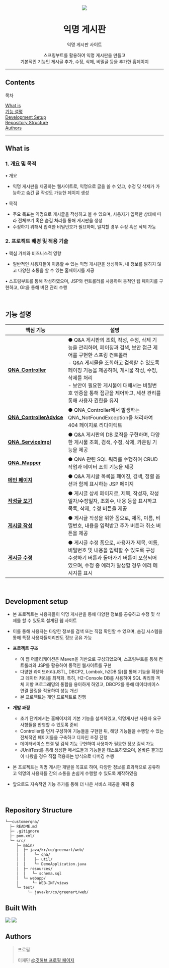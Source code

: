 
<div align="center">
<img src="https://github.com/user-attachments/assets/33b47d73-f081-4ac4-a2da-53f638771163">
</div>




<h1 align="center">
  익명 게시판
</h1>
<p align="center">익명 게시판 사이트</p>
<p align="center">스프링부트를 활용하여 익명 게시판을 만들고 <br>
  기본적인 기능인 게시글 추가, 수정, 삭제, 비밀글 등을 추가한 홈페이지</p>

---

## Contents

<p align="left">목차</p>
<p align="left">
  <a href="#What-is">What is</a> <br>
  <a href="#기능-설명">기능 설명</a>  <br>
  <a href="#development-setup">Development Setup</a> <br>
  <a href="#repository-structure">Repository Structure</a> <br>
  <a href="#authors">Authors</a>
</p>

---

## What is

<h3>1. 개요 및 목적</h3>

  • 개요 
   - 익명 게시판을 제공하는 웹사이트로, 익명으로 글을 쓸 수 있고, 수정 및 삭제가 가능하고 숨긴 글 작성도 가능한 페이지 생성

  • 목적
   - 주요 목표는 익명으로 게시글을 작성하고 볼 수 있으며, 사용자가 입력한 상태에 따라 전체보기 혹은 숨김 처리를 통해 게시판을 생성
   - 수정하기 위해서 입력한 비밀번호가 필요하며, 일치할 경우 수정 혹은 삭제 가능

<h3>2. 프로젝트 배경 및 적용 기술</h3>

  • 핵심 가치와 비즈니스적 영향 
   - 일반적인 사용자들이 이용할 수 있는 익명 게시판을 생성하여, 내 정보를 밝히지 않고 다양한 소통을 할 수 있는 홈페이지를 제공          
  
  • 스프링부트를 통해 작성하였으며, JSP와 컨트롤러를 사용하여 동적인 웹 페이지를 구현하고, Git을 통해 버전 관리 수행

<br>

## 기능 설명

| 핵심 기능                | 설명                                                                                                                                                       |
|----------------------------|------------------------------------------------------------------------------------------------------------------------------------------------------------|
| **[QNA_Controller](src/main/java/kr/co/greenart/web/customer/qna/QNA_Controller.java)**                  | ● Q&A 게시판의 조회, 작성, 수정, 삭제 기능을 관리하며, 페이징과 검색, 보안 접근 제어를 구현한 스프링 컨트롤러 <br> -  Q&A 게시물을 조회하고 검색할 수 있도록 페이징 기능을 제공하며, 게시물 작성, 수정, 삭제를 처리 <br> - 보안이 필요한 게시물에 대해서는 비밀번호 인증을 통해 접근을 제어하고, 세션 관리를 통해 사용자 권한을 유지              |
| **[QNA_ControllerAdvice](src/main/java/kr/co/greenart/web/customer/qna/QNA_ControllerAdvice.java)**                 | ● QNA_Controller에서 발생하는 QNA_NotFoundException을 처리하여 404 페이지로 리다이렉트      |
| **[QNA_ServiceImpl](src/main/java/kr/co/greenart/web/customer/qna/QNA_ServiceImpl.java)**                 |  ● Q&A 게시판의 DB 로직을 구현하며, 다양한 게시물 조회, 검색, 수정, 삭제, 카운팅 기능을 제공     |
| **[QNA_Mapper](src/main/java/kr/co/greenart/web/customer/qna/QNA_Mapper.java)**           | ● QNA 관련 SQL 쿼리를 수행하여 CRUD 작업과 데이터 조회 기능을 제공                                             |
| **[메인 페이지](src/main/webapp/WEB-INF/views/qna.jsp)**      | ● Q&A 게시글 목록을 페이징, 검색, 정렬 옵션과 함께 표시하는 JSP 페이지       |
| **[작성글 보기](src/main/webapp/WEB-INF/views/qnaDetail.jsp)**        | ● 게시글 상세 페이지로, 제목, 작성자, 작성일자/수정일자, 조회수, 내용 등을 표시하고 목록, 삭제, 수정 버튼을 제공                    |
| **[게시글 작성](src/main/webapp/WEB-INF/views/qnaForm.jsp)**    | ● 게시글 작성을 위한 폼으로, 제목, 이름, 비밀번호, 내용을 입력받고 추가 버튼과 취소 버튼을 제공              |
| **[게시글 수정](src/main/webapp/WEB-INF/views/qnaUpdate.jsp)**               | ● 게시글 수정 폼으로, 사용자가 제목, 이름, 비밀번호 및 내용을 입력할 수 있도록 구성 <br> 수정하기 버튼과 돌아가기 버튼이 포함되어 있으며, 수정 중 에러가 발생할 경우 에러 메시지를 표시                                                  |

<br>

## Development setup

* 본 프로젝트는 사용자들이 익명 게시판을 통해 다양한 정보를 공유하고 수정 및 삭제를 할 수 있도록 설계된 웹 사이트
* 이를 통해 사용자는 다양한 정보를 검색 또는 직접 확인할 수 있으며, 숨김 시스템을 통해 특정 사용자들끼리만도 정보 공유 가능

* **프로젝트 구조**
  - 이 웹 어플리케이션은 Maven을 기반으로 구성되었으며, 스프링부트를 통해 컨트롤러와 JSP를 활용하여 동적인 웹사이트를 구현
  - 다양한 라이브러리(JSTL, DBCP2, Lombok, h2DB 등)를 통해 기능을 확장하고 데이터 처리를 최적화. 특히, H2-Console DB를 사용하여 SQL 쿼리와 객체 지향 프로그래밍의 통합을 용이하게 하였고, DBCP2를 통해 데이터베이스 연결 풀링을 적용하여 성능 개선
  - 본 프로젝트는 개인 프로젝트로 진행

* **개발 과정**
  - 초기 단계에서는 홈페이지의 기본 기능을 설계하였고, 익명게시판 사용자 요구사항들을 반영할 수 있도록 준비
  - Controller를 먼저 구성하여 기능들을 구현한 뒤, 해당 기능들을 수행할 수 있는 전체적인 페이지들을 구축하고 디자인 조정 진행
  - 데이터베이스 연결 및 검색 기능 구현하여 사용자가 필요한 정보 검색 가능
  - JUnitTest를 통해 생성한 메서드들과 기능들을 테스트하였으며, 올바른 결과값이 나왔을 경우 직접 적용하는 방식으로 디버깅 수행

* 본 프로젝트는 익명 게시판 개발을 목표로 하여, 다양한 정보를 효과적으로 공유하고 익명의 사용자들 간의 소통을 손쉽게 수행할 수 있도록 제작하였음
* 앞으로도 지속적인 기능 추가를 통해 더 나은 서비스 제공을 계획 중

<br>

## Repository Structure

```sh
└──customerqna/
  ├─ README.md
  ├─ .gitignore
  ├─ pom.xml/
  └─ src/
     ├─ main/
     │  ├─ java/kr/co/greenart/web/
     │  │    └─ qna/
     │  │    ├─ util/
     │  │    └─ DemoApplication.java
     │  ├─ resources/
     │  │   └─ schema.sql
     │  └─ webapp/
     │      └─ WEB-INF/views
     └─ test/
          └─ java/kr/co/greenart/web/
```

<p align="center">
  <h2>Built With</h2>
  <img src="https://img.shields.io/badge/Java-007396?style=flat-square&logo=Java&logoColor=white">
  <img src="https://img.shields.io/badge/Spring-6DB33F?style=flat-square&logo=Spring&logoColor=white">

<br>

## Authors
> 프로필 
>
> 이재민 [@깃허브 프로필 페이지](https://github.com/qwer123toy)
> 

